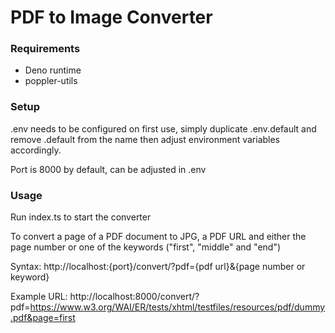 # PDF to Image Converter

### Requirements
* Deno runtime
* poppler-utils


### Setup
.env needs to be configured on first use, simply duplicate .env.default and remove .default from the name then adjust environment variables accordingly.

Port is 8000 by default, can be adjusted in .env


### Usage
Run index.ts to start the converter

To convert a page of a PDF document to JPG, a PDF URL and either the page number or one of the keywords ("first", "middle" and "end")

Syntax: http://localhost:{port}/convert/?pdf={pdf url}&{page number or keyword}

Example URL: http://localhost:8000/convert/?pdf=https://www.w3.org/WAI/ER/tests/xhtml/testfiles/resources/pdf/dummy.pdf&page=first